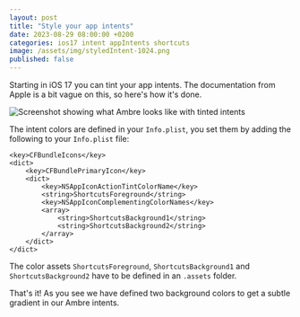```yaml
---
layout: post
title: "Style your app intents"
date: 2023-08-29 08:00:00 +0200
categories: ios17 intent appIntents shortcuts
image: /assets/img/styledIntent-1024.png
published: false
---
```


Starting in iOS 17 you can tint your app intents. The documentation from Apple is a bit vague on this, so here's how it's done.

![Screenshot showing what Ambre looks like with tinted intents]({{site.url}}/assets/img/styledIntent-1024.png)

The intent colors are defined in your `Info.plist`, you set them by adding the following to your `Info.plist` file:

```
<key>CFBundleIcons</key>
<dict>
    <key>CFBundlePrimaryIcon</key>
    <dict>
        <key>NSAppIconActionTintColorName</key>
        <string>ShortcutsForeground</string>
        <key>NSAppIconComplementingColorNames</key>
        <array>
            <string>ShortcutsBackground1</string>
            <string>ShortcutsBackground2</string>
        </array>
    </dict>
</dict>
```

The color assets `ShortcutsForeground`, `ShortcutsBackground1` and `ShortcutsBackground2` have to be defined in an `.assets` folder.

That's it! As you see we have defined two background colors to get a subtle gradient in our Ambre intents.
